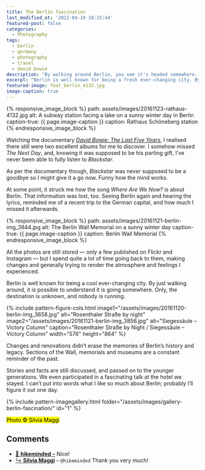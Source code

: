 ```yaml
---
title: The Berlin fascination
last_modified_at: '2022-04-19 18:15:44'
featured-post: false
categories:
  - Photography
tags:
  - berlin
  - germany
  - photography
  - travel
  - david bowie
description: "By walking around Berlin, you see it's headed somewhere. Only, the destination is unknown and nobody is running."
excerpt: "Berlin is well known for being a fresh ever-changing city. By walking around, you see it's headed somewhere. Only, the destination is unknown and nobody is running."
featured-image: feat_berlin_4132.jpg
image-caption: true
---
```

{% responsive_image_block %}
  path: assets/images/20161123-rathaus-4132.jpg
  alt: A subway station facing a lake on a sunny winter day in Berlin
  caption-true: {{ page.image-caption }}
  caption: Rathaus Schöneberg station
{% endresponsive_image_block %}

Watching the documentary [_David Bowie: The Last Five Years_](http://www.bbc.co.uk/iplayer/episode/b088ktm6/david-bowie-the-last-five-years "View the documentary on the BBC Player"), I realised there still were two excellent albums for me to discover. I somehow missed _The Next Day_, and, knowing it was supposed to be his parting gift, I’ve never been able to fully listen to _Blackstar_.

As per the documentary though, _Blackstar_ was never supposed to be a goodbye so I might give it a go now. Funny how the mind works.

At some point, it struck me how the song _Where Are We Now?_ is about Berlin. That information was lost, too. Seeing Berlin again and hearing the lyrics, reminded me of a recent trip to the German capital, and how much I missed it afterwards.

{% responsive_image_block %}
  path: assets/images/20161121-berlin-img_3844.jpg
  alt: The Berlin Wall Memorial on a sunny winter day
  caption-true: {{ page.image-caption }}
  caption: Berlin Wall Memorial
{% endresponsive_image_block %}

All the photos are still stored — only a few published on Flickr and Instagram — but I spend quite a lot of time going back to them, making changes and generally trying to render the atmosphere and feelings I experienced.

Berlin is well known for being a cool ever-changing city. By just walking around, it is possible to understand it is going somewhere. Only, the destination is unknown, and nobody is running.

{% include pattern-figure-cols.html image1="/assets/images/20161120-berlin-img_3658.jpg" alt="Rosenthaler Straße by night" image2="/assets/images/20161121-berlin-img_3856.jpg"  alt="Siegessäule – Victory Column" caption="Rosenthaler Straße by Night / Siegessäule – Victory Column" width="576" height="864" %}

Changes and renovations didn’t erase the memories of Berlin’s history and legacy. Sections of the Wall, memorials and museums are a constant reminder of the past.

Stories and facts are still discussed, and passed on to the younger generations. We even participated in a fascinating talk at the hotel we stayed. I can’t put into words what I like so much about Berlin; probably I’ll figure it out one day.

{% include pattern-imagegallery.html folder="/assets/images/gallery-berlin-fascination/" id="1" %}

<p class="detached"><mark class="smd-highlight small">Photo &copy; Silvia Maggi</mark></p>

<div class="smd-responses my-5 pt-3">
  <h2>Comments</h2>
  <div class="webmentions">
    <ul class="comments">
      <li>
        <a class="reaction" rel="nofollow ugc" title="mentioned" href="https://hikeminded.wordpress.com">💬 <strong>hikeminded</strong>&nbsp;&ndash;</a>
        <span>Nice!</span>
      </li>
      <li class="reaction-reply">
        <a class="reaction" title="mentioned" href="{{ site.url }}">↪️ <strong>Silvia Maggi</strong></a>&nbsp;&ndash;&nbsp;<code>@hikeminded</code>
        <span>Thank you very much!</span>
      </li>
    </ul>
  </div>
</div>
